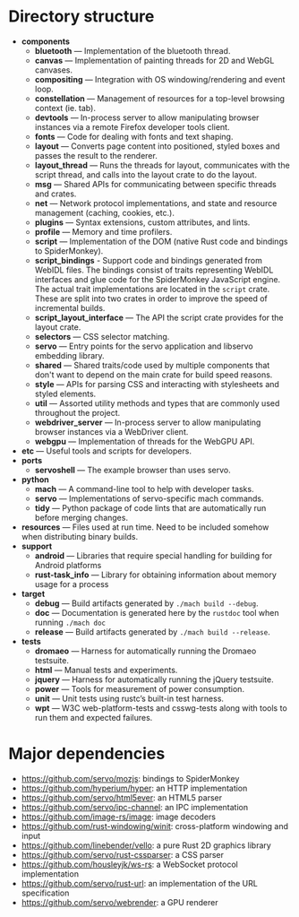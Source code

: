<!-- TODO: needs copyediting -->

# Directory structure

- **components**
  - **bluetooth** — Implementation of the bluetooth thread.
  - **canvas** — Implementation of painting threads for 2D and WebGL canvases.
  - **compositing** — Integration with OS windowing/rendering and event loop.
  - **constellation** — Management of resources for a top-level browsing context (ie. tab).
  - **devtools** — In-process server to allow manipulating browser instances via a remote Firefox developer tools client.
  * **fonts** — Code for dealing with fonts and text shaping.
  - **layout** — Converts page content into positioned, styled boxes and passes the result to the renderer.
  - **layout_thread** — Runs the threads for layout, communicates with the script thread, and calls into the layout crate to do the layout.
  - **msg** — Shared APIs for communicating between specific threads and crates.
  - **net** — Network protocol implementations, and state and resource management (caching, cookies, etc.).
  - **plugins** — Syntax extensions, custom attributes, and lints.
  - **profile** — Memory and time profilers.
  - **script** — Implementation of the DOM (native Rust code and bindings to SpiderMonkey).
  - **script_bindings** - Support code and bindings generated from WebIDL files.
    The bindings consist of traits representing WebIDL interfaces and glue code for the
  SpiderMonkey JavaScript engine.
    The actual trait implementations are located in the `script` crate.
    These are split into two crates in order to improve the speed of incremental builds.
  - **script_layout_interface** — The API the script crate provides for the layout crate.
  - **selectors** — CSS selector matching.
  - **servo** — Entry points for the servo application and libservo embedding library.
  - **shared** — Shared traits/code used by multiple components that don't want to depend on the main crate for build speed reasons.
  - **style** — APIs for parsing CSS and interacting with stylesheets and styled elements.
  - **util** — Assorted utility methods and types that are commonly used throughout the project.
  - **webdriver_server** — In-process server to allow manipulating browser instances via a WebDriver client.
  - **webgpu** — Implementation of threads for the WebGPU API.
- **etc** — Useful tools and scripts for developers.
- **ports**
  - **servoshell** — The example browser than uses servo.
- **python**
  - **mach** — A command-line tool to help with developer tasks.
  - **servo** — Implementations of servo-specific mach commands.
  - **tidy** — Python package of code lints that are automatically run before merging changes.
- **resources** — Files used at run time.
  Need to be included somehow when distributing binary builds.
- **support**
  - **android** — Libraries that require special handling for building for Android platforms
  - **rust-task_info** — Library for obtaining information about memory usage for a process
- **target**
  - **debug** — Build artifacts generated by `./mach build --debug`.
  - **doc** — Documentation is generated here by the `rustdoc` tool when running `./mach doc`
  - **release** — Build artifacts generated by `./mach build --release`.
- **tests**
  - **dromaeo** — Harness for automatically running the Dromaeo testsuite.
  - **html** — Manual tests and experiments.
  - **jquery** — Harness for automatically running the jQuery testsuite.
  - **power** — Tools for measurement of power consumption.
  - **unit** — Unit tests using rustc’s built-in test harness.
  - **wpt** — W3C web-platform-tests and csswg-tests along with tools to run them and expected failures.

# Major dependencies

* <https://github.com/servo/mozjs>: bindings to SpiderMonkey
* <https://github.com/hyperium/hyper>: an HTTP implementation
* <https://github.com/servo/html5ever>: an HTML5 parser
* <https://github.com/servo/ipc-channel>: an IPC implementation
* <https://github.com/image-rs/image>: image decoders
* <https://github.com/rust-windowing/winit>: cross-platform windowing and input
* <https://github.com/linebender/vello>: a pure Rust 2D graphics library
* <https://github.com/servo/rust-cssparser>: a CSS parser
* <https://github.com/housleyjk/ws-rs>: a WebSocket protocol implementation
* <https://github.com/servo/rust-url>: an implementation of the URL specification
* <https://github.com/servo/webrender>: a GPU renderer

